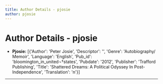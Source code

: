 ```yaml
---
title: Author Details - pjosie
author: pjosie
---
```


# Author Details - pjosie

<ul>
    <li><strong>Pjosie:</strong> [{'Author': 'Peter Josie', 'Descriptor': '', 'Genre': 'Autobiography/ Memoir', 'Language': 'English', 'Pub_id': 'bloomington_in_united¬†states', 'Pubdate': '2012', 'Publisher': 'Trafford Publishing', 'Title': 'Shattered Dreams: A Political Odyssey In Post-Independence', 'Translation': 'n'}]</li>
</ul>
<hr>